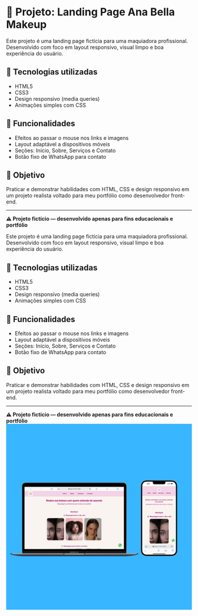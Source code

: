 <h1> 💄 Projeto: Landing Page Ana Bella Makeup</h1>

<p>Este projeto é uma landing page fictícia para uma maquiadora profissional. Desenvolvido com foco em layout responsivo, visual limpo e boa experiência do usuário.</p>

## 🔧 Tecnologias utilizadas
- HTML5
- CSS3
- Design responsivo (media queries)
- Animações simples com CSS

## 🎯 Funcionalidades
- Efeitos ao passar o mouse nos links e imagens
- Layout adaptável a dispositivos móveis
- Seções: Início, Sobre, Serviços e Contato
- Botão fixo de WhatsApp para contato

## 🚀 Objetivo
Praticar e demonstrar habilidades com HTML, CSS e design responsivo em um projeto realista voltado para meu portfólio como desenvolvedor front-end.

---

**⚠️ Projeto fictício — desenvolvido apenas para fins educacionais e portfólio**


Este projeto é uma landing page fictícia para uma maquiadora profissional. Desenvolvido com foco em layout responsivo, visual limpo e boa experiência do usuário.

## 🔧 Tecnologias utilizadas
- HTML5
- CSS3
- Design responsivo (media queries)
- Animações simples com CSS

## 🎯 Funcionalidades
- Efeitos ao passar o mouse nos links e imagens
- Layout adaptável a dispositivos móveis
- Seções: Início, Sobre, Serviços e Contato
- Botão fixo de WhatsApp para contato

## 🚀 Objetivo
Praticar e demonstrar habilidades com HTML, CSS e design responsivo em um projeto realista voltado para meu portfólio como desenvolvedor front-end.

---

**⚠️ Projeto fictício — desenvolvido apenas para fins educacionais e portfólio**
<img src="https://github.com/ricardotramiro/Ana-Bella-Makeup/blob/main/assets/Capa%20Readme%20Ana.png?raw=true">
